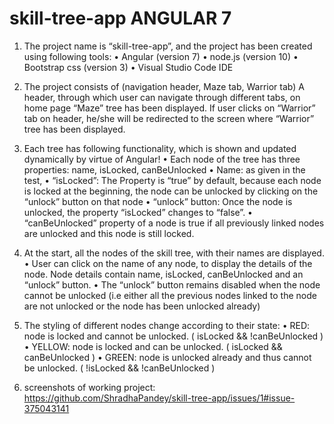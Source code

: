 # skill-tree-app ANGULAR 7
  
1. The project name is “skill-tree-app”, and the project has been created using following tools:
• Angular (version 7)
• node.js (version 10)
• Bootstrap css (version 3)
• Visual Studio Code IDE
2. The project consists of (navigation header, Maze tab, Warrior tab)
A header, through which user can navigate through different tabs, on home page “Maze” tree has been displayed.
If user clicks on “Warrior” tab on header, he/she will be redirected to the screen where “Warrior” tree has been displayed.
3. Each tree has following functionality, which is shown and updated dynamically by virtue of Angular!
• Each node of the tree has three properties: name, isLocked, canBeUnlocked
• Name: as given in the test,
• “isLocked”: The Property is “true” by default, because each node is locked at the
beginning, the node can be unlocked by clicking on the “unlock” button on that node
• “unlock” button:  Once the node is unlocked, the property “isLocked”
changes to “false”.
• “canBeUnlocked” property of a node is true if all previously linked nodes are unlocked
and this node is still locked.


4. At the start, all the nodes of the skill tree, with their names are displayed.
• User can click on the name of any node, to display the details of the node. Node details contain name, isLocked, canBeUnlocked and an “unlock” button.
• The “unlock” button remains disabled when the node cannot be unlocked (i.e either all the previous nodes linked to the node are not unlocked or the node has been unlocked already)
5. The styling of different nodes change according to their state:
• RED: node is locked and cannot be unlocked. ( isLocked && !canBeUnlocked )
• YELLOW: node is locked and can be unlocked. ( isLocked && canBeUnlocked )
• GREEN: node is unlocked already and thus cannot be unlocked. ( !isLocked &&
!canBeUnlocked )

6. screenshots of working project: https://github.com/ShradhaPandey/skill-tree-app/issues/1#issue-375043141
